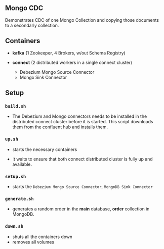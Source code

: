 
## Mongo CDC

Demonstrates CDC of one Mongo Collection and copying those documents to a secondarly collection.

## Containers 

* __kafka__ (1 Zookeeper, 4 Brokers, w/out Schema Registry)

* __connect__ (2 distributed workers in a single connect cluster)

  * Debezium Mongo Source Connector
  * Mongo Sink Connector

## Setup

### `build.sh`

  * The Debezium and Mongo connectors needs to be installed in the distributed connect cluster before it is started.
This script downloads them from the confluent hub and installs them.

### `up.sh`

  * starts the necessary containers 

  * It waits to ensure that both connect distributed cluster is fully up and available. 

### `setup.sh`

  * starts the `Debezium Mongo Source Connector`, `MongoDB Sink Connector`
 
### `generate.sh`

  * generates a random order in the __main__ database, __order__ collection in MongoDB. 

### `down.sh`

  * shuts all the containers down
  * removes all volumes

